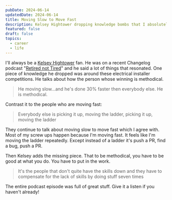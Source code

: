```yaml
---
pubDate: 2024-06-14
updatedDate: 2024-06-14
title: Moving Slow to Move Fast
description: Kelsey Hightower dropping knowledge bombs that I absolutely resonate with
featured: false
draft: false
topics:
  - career
  - life
---
```

I'll always be a [Kelsey Hightower](https://twitter.com/kelseyhightower) fan. He was on a recent Changelog podcast "[Retired not Tired](https://changelog.com/podcast/595)" and he said a lot of things that resonated. One piece of knowledge he dropped was around these electrical installer competitions. He talks about how the person whose winning is methodical.

> He moving slow...and he's done 30% faster then everybody else. He is methodical.

Contrast it to the people who are moving fast:

> Everybody else is picking it up, moving the ladder, picking it up, moving the ladder

They continue to talk about moving slow to move fast which I agree with. Most of my screw ups happen because I'm moving fast. It feels like I'm moving the ladder repeatedly. Except instead of a ladder it's push a PR, find a bug, push a PR. 

Then Kelsey adds the missing piece. That to be methodical, you have to be good at what you do. You have to put in the work. 

> It's the people that don't quite have the skills down and they have to compensate for the lack of skills by doing stuff seven times

The entire podcast episode was full of great stuff. Give it a listen if you haven't already! 